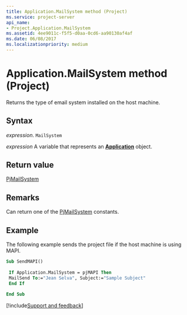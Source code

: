 ```yaml
---
title: Application.MailSystem method (Project)
ms.service: project-server
api_name:
- Project.Application.MailSystem
ms.assetid: 4ee9011c-f5f5-d0aa-0cd6-aa90130af4af
ms.date: 06/08/2017
ms.localizationpriority: medium
---
```



# Application.MailSystem method (Project)

Returns the type of email system installed on the host machine.


## Syntax

_expression_. `MailSystem`

_expression_ A variable that represents an **[Application](Project.Application.md)** object.


## Return value

[PjMailSystem](Project.PjMailSystem.md)


## Remarks

Can return one of the [PjMailSystem](Project.PjMailSystem.md) constants.


## Example

The following example sends the project file if the host machine is using MAPI.


```vb
Sub SendMAPI() 
 
 If Application.MailSystem = pjMAPI Then 
 MailSend To:="Jean Selva", Subject:="Sample Subject" 
 End If 
 
End Sub
```

[!include[Support and feedback](~/includes/feedback-boilerplate.md)]